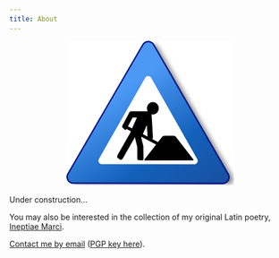 ```yaml
---
title: About
---
```


<div style="width:100%; text-align:center;">
<a href="https://commons.wikimedia.org/wiki/File:Ambox_warning_blue_construction.svg">
<img width="300px" src="images/under-construction.jpg" alt="Under construction"></img>
</a>
</div>

Under construction…

You may also be interested in the collection of my original Latin poetry, [Ineptiae
Marci](http://ineptiae.tumblr.com).

[Contact me by email](mailto:marc@disputation.es) ([PGP key here](https://sks-keyservers.net/pks/lookup?op=get&search=0xCD712062CF2A5857)).

